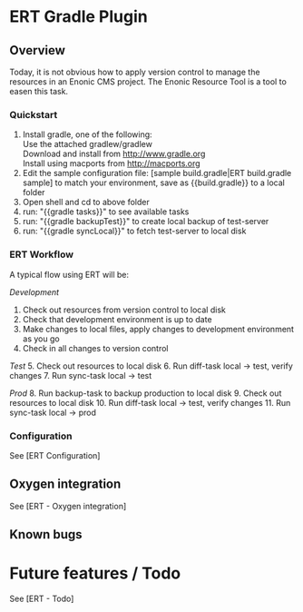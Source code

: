 # ERT Gradle Plugin

## Overview

Today, it is not obvious how to apply version control to manage the resources in an Enonic CMS project. The Enonic Resource Tool is a tool to easen this task.

### Quickstart

1. Install gradle, one of the following: 
<br>Use the attached gradlew/gradlew 
<br>Download and install from http://www.gradle.org 
<br>Install using macports from http://macports.org
2. Edit the sample configuration file: [sample build.gradle|ERT build.gradle sample] to match your environment, save as {{build.gradle}} to a local folder
3. Open shell and cd to above folder
4. run: "{{gradle tasks}}" to see available tasks
5. run: "{{gradle backupTest}}" to create local backup of test-server
6. run: "{{gradle syncLocal}}" to fetch test-server to local disk

### ERT Workflow

A typical flow using ERT will be:

*Development*
1. Check out resources from version control to local disk
2. Check that development environment is up to date 
3. Make changes to local files, apply changes to development environment as you go
4. Check in all changes to version control

*Test*
5. Check out resources to local disk
6. Run diff-task local -> test, verify changes
7. Run sync-task local -> test

*Prod*
8. Run backup-task to backup production to local disk
9. Check out resources to local disk
10. Run diff-task local -> test, verify changes
11. Run sync-task local -> prod

### Configuration

See [ERT Configuration]

## Oxygen integration

See [ERT - Oxygen integration]

## Known bugs

# Future features / Todo

See [ERT - Todo]

